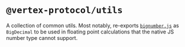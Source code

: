 # `@vertex-protocol/utils`

A collection of common utils. Most notably, re-exports [`bignumber.js`](https://mikemcl.github.io/bignumber.js/)
as `BigDecimal` to be used in floating point calculations that the native JS number type cannot support.
